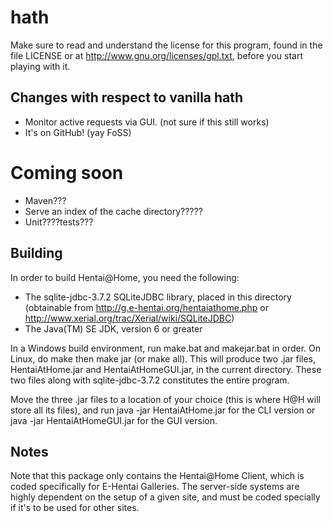 # hath

Make sure to read and understand the license for this program, found in the file LICENSE or at http://www.gnu.org/licenses/gpl.txt, before you start playing with it.

## Changes with respect to vanilla hath

 - Monitor active requests via GUI. (not sure if this still works)
 - It's on GitHub! (yay FoSS)

# Coming soon

 - Maven???
 - Serve an index of the cache directory?????
 - Unit????tests???

## Building

In order to build Hentai@Home, you need the following:
  - The sqlite-jdbc-3.7.2 SQLiteJDBC library, placed in this directory (obtainable from http://g.e-hentai.org/hentaiathome.php or http://www.xerial.org/trac/Xerial/wiki/SQLiteJDBC)
  - The Java(TM) SE JDK, version 6 or greater

In a Windows build environment, run make.bat and makejar.bat in order. On Linux, do make then make jar (or make all). This will produce two .jar files, HentaiAtHome.jar and HentaiAtHomeGUI.jar, in the current directory. These two files along with sqlite-jdbc-3.7.2 constitutes the entire program.

Move the three .jar files to a location of your choice (this is where H@H will store all its files), and run java -jar HentaiAtHome.jar for the CLI version or java -jar HentaiAtHomeGUI.jar for the GUI version.

## Notes

Note that this package only contains the Hentai@Home Client, which is coded specifically for E-Hentai Galleries. The server-side systems are highly dependent on the setup of a given site, and must be coded specially if it's to be used for other sites.

